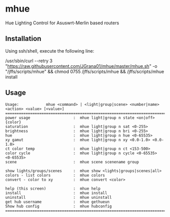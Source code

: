 # mhue
Hue Lighting Control for Asuswrt-Merlin based routers
## Installation
Using ssh/shell, execute the following line:

/usr/sbin/curl --retry 3 "https://raw.githubusercontent.com/JGrana01/mhue/master/mhue.sh" -o "/jffs/scripts/mhue" && chmod 0755 /jffs/scripts/mhue && /jffs/scripts/mhue install

## Usage
```
Usage:            mhue <command> | <light|group|scene> <number|name> <action> <value> [<value>]
==========================================================================
power usage                   :  mhue light|group n state <on|off> {color}
saturation                    :  mhue light|group n sat <0-255>
brightness                    :  mhue light|group n bri <0-255>
hue                           :  mhue light|group n hue <0-65535>
xy gamut                      :  mhue light|group n xy <0.0-1.0> <0.0-1.0>
ct color temp                 :  mhue light|group n ct <153-500>
color cycle                   :  mhue light|group n cycle <0-65535> <0-65535>
scene                         :  mhue scene scenename group

show lights/groups/scenes     :  mhue show <lights|groups|scenes|all>
colors - list colors          :  mhue colors
convert - color to xy         :  mhue convert <color>

help (this screen)            :  mhue help
install                       :  mhue install
uninstall                     :  mhue uninstall
get hub username              :  mhue gethueun
Show hub config               :  mhue hubconfig
==========================================================================
```
